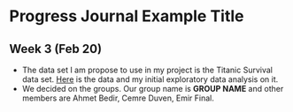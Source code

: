 # Progress Journal Example Title

## Week 3 (Feb 20)

+ The data set I am propose to use in my project is the Titanic Survival data set. [Here](https://www.kaggle.com/mrisdal/exploring-survival-on-the-titanic) is the data and my initial exploratory data analysis on it.
+ We decided on the groups. Our group name is **GROUP NAME** and other members are Ahmet Bedir, Cemre Duven, Emir Final.


